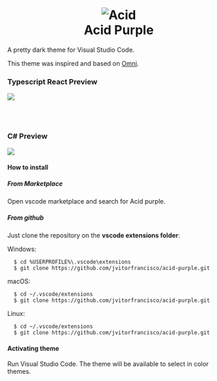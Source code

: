 <h1 align="center">
  <img src="https://i.imgur.com/kjGwk3c.png" alt="Acid"><br />
  Acid Purple
</h1>

<p>A pretty dark theme for Visual Studio Code.</p>

This theme was inspired and based on [Omni](https://github.com/getomni/vscode-omni).

<h3>Typescript React Preview</h3>

<img src="https://i.imgur.com/HymIvvz.gif" />

<br><br>

<h3>C# Preview</h3>

<img src="https://i.imgur.com/3CwDzkB.gif" />

#### How to install

##### From Marketplace

Open vscode marketplace and search for Acid purple.

##### From github

Just clone the repository on the <b>vscode extensions folder</b>:

  Windows: 

      $ cd %USERPROFILE%\.vscode\extensions
      $ git clone https://github.com/jvitorfrancisco/acid-purple.git

  macOS:

      $ cd ~/.vscode/extensions
      $ git clone https://github.com/jvitorfrancisco/acid-purple.git

  Linux:

      $ cd ~/.vscode/extensions
      $ git clone https://github.com/jvitorfrancisco/acid-purple.git

#### Activating theme

Run Visual Studio Code. The theme will be available to select in color themes.
